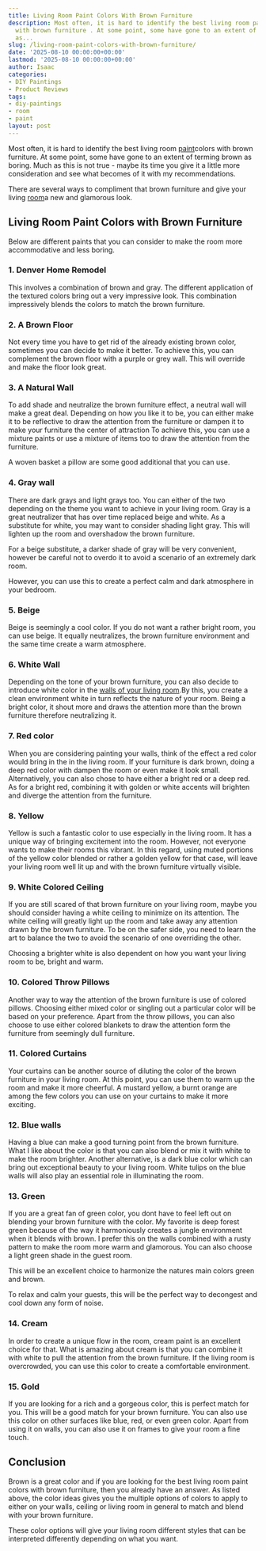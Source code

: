 ```yaml
---
title: Living Room Paint Colors With Brown Furniture
description: Most often, it is hard to identify the best living room paint colors
  with brown furniture . At some point, some have gone to an extent of terming brown
  as...
slug: /living-room-paint-colors-with-brown-furniture/
date: '2025-08-10 00:00:00+00:00'
lastmod: '2025-08-10 00:00:00+00:00'
author: Isaac
categories:
- DIY Paintings
- Product Reviews
tags:
- diy-paintings
- room
- paint
layout: post
---
```

Most often, it is hard to identify the best living room [paint](https://pestpolicy.com/how-to-prep-a-room-for-paint/)colors with brown furniture. At some point, some have gone to an extent of terming brown as boring. Much as this is not true - maybe its time you give it a little more consideration and see what becomes of it with my recommendations.

There are several ways to compliment that brown furniture and give your living [room](https://pestpolicy.com/how-to-soundproof-a-room-cheaply/)a new and glamorous look.

##  **Living Room Paint Colors with Brown Furniture**

Below are different paints that you can consider to make the room more accommodative and less boring.

###  1. Denver Home Remodel

This involves a combination of brown and gray. The different application of the textured colors bring out a very impressive look. This combination impressively blends the colors to match the brown furniture.

###  2. A Brown Floor

Not every time you have to get rid of the already existing brown color, sometimes you can decide to make it better. To achieve this, you can complement the brown floor with a purple or grey wall. This will override and make the floor look great.

###  3. A Natural Wall

To add shade and neutralize the brown furniture effect, a neutral wall will make a great deal. Depending on how you like it to be, you can either make it to be reflective to draw the attention from the furniture or dampen it to make your furniture the center of attraction To achieve this, you can use a mixture paints or use a mixture of items too to draw the attention from the furniture.

A woven basket a pillow are some good additional that you can use.

###  4. Gray wall

There are dark grays and light grays too. You can either of the two depending on the theme you want to achieve in your living room. Gray is a great neutralizer that has over time replaced beige and white. As a substitute for white, you may want to consider shading light gray. This will lighten up the room and overshadow the brown furniture.

For a beige substitute, a darker shade of gray will be very convenient, however be careful not to overdo it to avoid a scenario of an extremely dark room.

However, you can use this to create a perfect calm and dark atmosphere in your bedroom.

###  5. Beige

Beige is seemingly a cool color. If you do not want a rather bright room, you can use beige. It equally neutralizes, the brown furniture environment and the same time create a warm atmosphere.

###  6. White Wall

Depending on the tone of your brown furniture, you can also decide to introduce white color in the [walls of your living room](https://pestpolicy.com/best-undercoat-paint/).By this, you create a clean environment white in turn reflects the nature of your room. Being a bright color, it shout more and draws the attention more than the brown furniture therefore neutralizing it.

###  7. Red color

When you are considering painting your walls, think of the effect a red color would bring in the in the living room. If your furniture is dark brown, doing a deep red color with dampen the room or even make it look small. Alternatively, you can also chose to have either a bright red or a deep red. As for a bright red, combining it with golden or white accents will brighten and diverge the attention from the furniture.

###  8. Yellow

Yellow is such a fantastic color to use especially in the living room. It has a unique way of bringing excitement into the room. However, not everyone wants to make their rooms this vibrant. In this regard, using muted portions of the yellow color blended or rather a golden yellow for that case, will leave your living room well lit up and with the brown furniture virtually visible.

###  9. White Colored Ceiling

If you are still scared of that brown furniture on your living room, maybe you should consider having a white ceiling to minimize on its attention. The white ceiling will greatly light up the room and take away any attention drawn by the brown furniture. To be on the safer side, you need to learn the art to balance the two to avoid the scenario of one overriding the other.

Choosing a brighter white is also dependent on how you want your living room to be, bright and warm.

###  10. Colored Throw Pillows

Another way to way the attention of the brown furniture is use of colored pillows. Choosing either mixed color or singling out a particular color will be based on your preference. Apart from the throw pillows, you can also choose to use either colored blankets to draw the attention form the furniture from seemingly dull furniture.

###  11. Colored Curtains

Your curtains can be another source of diluting the color of the brown furniture in your living room. At this point, you can use them to warm up the room and make it more cheerful. A mustard yellow, a burnt orange are among the few colors you can use on your curtains to make it more exciting.

###  12. Blue walls

Having a blue can make a good turning point from the brown furniture. What I like about the color is that you can also blend or mix it with white to make the room brighter. Another alternative, is a dark blue color which can bring out exceptional beauty to your living room. White tulips on the blue walls will also play an essential role in illuminating the room.

###  13. Green

If you are a great fan of green color, you dont have to feel left out on blending your brown furniture with the color. My favorite is deep forest green because of the way it harmoniously creates a jungle environment when it blends with brown. I prefer this on the walls combined with a rusty pattern to make the room more warm and glamorous. You can also choose a light green shade in the guest room.

This will be an excellent choice to harmonize the natures main colors green and brown.

To relax and calm your guests, this will be the perfect way to decongest and cool down any form of noise.

###  14. Cream

In order to create a unique flow in the room, cream paint is an excellent choice for that. What is amazing about cream is that you can combine it with white to pull the attention from the brown furniture. If the living room is overcrowded, you can use this color to create a comfortable environment.

###  15. Gold

If you are looking for a rich and a gorgeous color, this is perfect match for you. This will be a good match for your brown furniture. You can also use this color on other surfaces like blue, red, or even green color. Apart from using it on walls, you can also use it on frames to give your room a fine touch.

##  Conclusion

Brown is a great color and if you are looking for the best living room paint colors with brown furniture, then you already have an answer. As listed above, the color ideas gives you the multiple options of colors to apply to either on your walls, ceiling or living room in general to match and blend with your brown furniture.

These color options will give your living room different styles that can be interpreted differently depending on what you want.